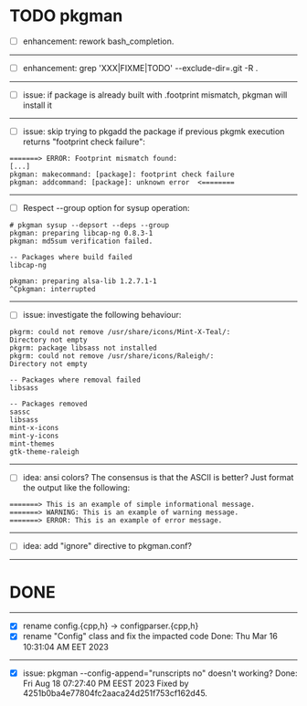 TODO pkgman
===========

- [ ] enhancement: rework bash_completion.

----------------------------------------------------------------------

- [ ] enhancement: grep 'XXX\|FIXME\|TODO' --exclude-dir=.git  -R .

----------------------------------------------------------------------

- [ ] issue: if package is already built with .footprint mismatch,
      pkgman will install it

----------------------------------------------------------------------

- [ ] issue: skip trying to pkgadd the package if previous pkgmk
execution returns "footprint check failure":
```
=======> ERROR: Footprint mismatch found:
[...]
pkgman: makecommand: [package]: footprint check failure
pkgman: addcommand: [package]: unknown error  <========
```

----------------------------------------------------------------------

- [ ] Respect --group option for sysup operation:
```
# pkgman sysup --depsort --deps --group
pkgman: preparing libcap-ng 0.8.3-1
pkgman: md5sum verification failed.
 
-- Packages where build failed
libcap-ng

pkgman: preparing alsa-lib 1.2.7.1-1
^Cpkgman: interrupted
```

----------------------------------------------------------------------

- [ ] issue: investigate the following behaviour:
```
pkgrm: could not remove /usr/share/icons/Mint-X-Teal/:
Directory not empty
pkgrm: package libsass not installed
pkgrm: could not remove /usr/share/icons/Raleigh/:
Directory not empty

-- Packages where removal failed
libsass

-- Packages removed
sassc
libsass
mint-x-icons
mint-y-icons
mint-themes
gtk-theme-raleigh
```

----------------------------------------------------------------------

- [ ] idea: ansi colors?
The consensus is that the ASCII is better? Just format the output like
the following:
```
=======> This is an example of simple informational message.
=======> WARNING: This is an example of warning message.
=======> ERROR: This is an example of error message.
```

----------------------------------------------------------------------

- [ ] idea: add "ignore" directive to pkgman.conf?

----------------------------------------------------------------------

DONE
====

----------------------------------------------------------------------

- [x] rename config.{cpp,h} -> configparser.{cpp,h}
- [x] rename "Config" class and fix the impacted code
      Done: Thu Mar 16 10:31:04 AM EET 2023

----------------------------------------------------------------------

- [x] issue: pkgman --config-append="runscripts no" doesn't working?
      Done: Fri Aug 18 07:27:40 PM EEST 2023
      Fixed by 4251b0ba4e77804fc2aaca24d251f753cf162d45.
